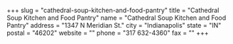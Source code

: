 +++
slug = "cathedral-soup-kitchen-and-food-pantry"
title = "Cathedral Soup Kitchen and Food Pantry"
name = "Cathedral Soup Kitchen and Food Pantry"
address = "1347 N Meridian St."
city = "Indianapolis"
state = "IN"
postal = "46202"
website = ""
phone = "317 632-4360"
fax = ""
+++
